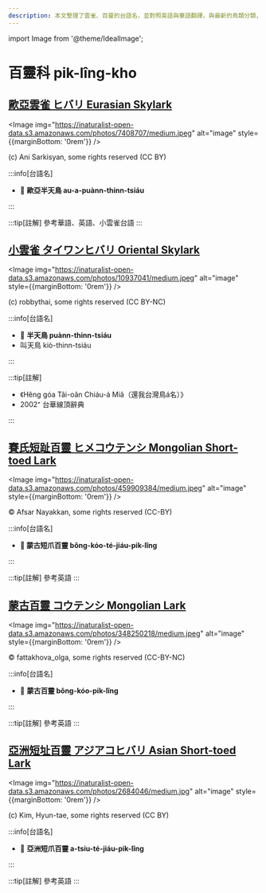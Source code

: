 ```yaml
---
description: 本文整理了雲雀、百靈的台語名，並對照英語與華語翻譯，與最新的鳥類分類，期待能夠供未來的台語鳥類圖鑑當作參考
---
```


import Image from '@theme/IdealImage';

# 百靈科 pik-lîng-kho

## [歐亞雲雀 ヒバリ Eurasian Skylark](https://ebird.org/species/skylar)

<Image img="https://inaturalist-open-data.s3.amazonaws.com/photos/7408707/medium.jpeg" alt="image" style={{marginBottom: '0rem'}} />

<p className="image-caption">
(c) Ani Sarkisyan, some rights reserved (CC BY)
</p>

:::info[台語名]

- 🎯 **歐亞半天鳥 au-a-puànn-thinn-tsiáu**

:::

:::tip[註解]
參考華語、英語、小雲雀台語
:::

## [小雲雀 タイワンヒバリ Oriental Skylark](https://ebird.org/species/orisky1)

<Image img="https://inaturalist-open-data.s3.amazonaws.com/photos/10937041/medium.jpeg" alt="image" style={{marginBottom: '0rem'}} />

<p className="image-caption">
(c) robbythai, some rights reserved (CC BY-NC)
</p>

:::info[台語名]

- 🎯 **半天鳥 puànn-thinn-tsiáu**
- 叫天鳥 kiò-thinn-tsiáu

:::

:::tip[註解]

- 《Hêng góa Tâi-oân Chiáu-á Miâ（還我台灣鳥á名）》
- 2002⁺ 台華線頂辭典

:::

## [賽氏短趾百靈 ヒメコウテンシ Mongolian Short-toed Lark](https://ebird.org/species/sstlar4)

<Image img="https://inaturalist-open-data.s3.amazonaws.com/photos/459909384/medium.jpeg" alt="image" style={{marginBottom: '0rem'}} />

<p className="image-caption">
© Afsar Nayakkan, some rights reserved (CC-BY)
</p>

:::info[台語名]

- **🎯 蒙古短爪百靈 bông-kóo-té-jiáu-pik-lîng**

:::

:::tip[註解]
參考英語
:::

## [蒙古百靈 コウテンシ Mongolian Lark](https://ebird.org/species/monlar1)

<Image img="https://inaturalist-open-data.s3.amazonaws.com/photos/348250218/medium.jpeg" alt="image" style={{marginBottom: '0rem'}} />

<p className="image-caption">
© fattakhova_olga, some rights reserved (CC-BY-NC)
</p>

:::info[台語名]

- 🎯 **蒙古百靈 bông-kóo-pik-lîng**

:::

:::tip[註解]
參考英語
:::

## [亞洲短址百靈 アジアコヒバリ Asian Short-toed Lark](https://ebird.org/species/lstlar2)

<Image img="https://inaturalist-open-data.s3.amazonaws.com/photos/2684046/medium.jpg" alt="image" style={{marginBottom: '0rem'}} />

<p className="image-caption">
(c) Kim, Hyun-tae, some rights reserved (CC BY)
</p>

:::info[台語名]

- 🎯 **亞洲短爪百靈 a-tsiu-té-jiáu-pik-lîng**

:::

:::tip[註解]
參考英語
:::
